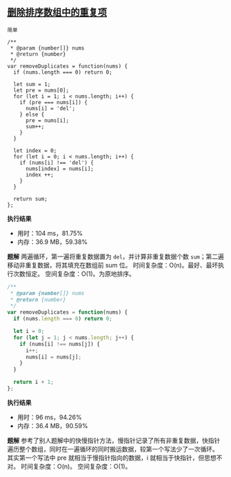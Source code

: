 ## [删除排序数组中的重复项](https://leetcode-cn.com/problems/remove-duplicates-from-sorted-array/submissions/)

`简单`

```
/**
 * @param {number[]} nums
 * @return {number}
 */
var removeDuplicates = function(nums) {
  if (nums.length === 0) return 0;

  let sum = 1;
  let pre = nums[0];
  for (let i = 1; i < nums.length; i++) {
    if (pre === nums[i]) {
      nums[i] = 'del';
    } else {
      pre = nums[i];
      sum++;
    }
  }

  let index = 0;
  for (let i = 0; i < nums.length; i++) {
    if (nums[i] !== 'del') {
      nums[index] = nums[i];
      index ++;
    }
  }

  return sum;
};
 ```
**执行结果**
- 用时：104 ms，81.75%
- 内存：36.9 MB，59.38%

**题解**
两遍循环，第一遍将重复数据置为 `del`，并计算非重复数据个数 `sum`；第二遍移动非重复数据，将其填充在数组前 sum 位。
时间复杂度：O(n)。最好、最坏执行次数恒定。
空间复杂度：O(1)。为原地排序。


```js
/**
 * @param {number[]} nums
 * @return {number}
 */
var removeDuplicates = function(nums) {
  if (nums.length === 0) return 0;

  let i = 0;
  for (let j = 1; j < nums.length; j++) {
    if (nums[i] !== nums[j]) {
      i++;
      nums[i] = nums[j];
    }
  }

  return i + 1;
};
```
**执行结果**
- 用时：96 ms，94.26%
- 内存：36.4 MB，90.59%

**题解**
参考了别人题解中的快慢指针方法，慢指针记录了所有非重复数据，快指针遍历整个数组，同时在一遍循环的同时搬运数据，较第一个写法少了一次循环。
其实第一个写法中 pre 就相当于慢指针指向的数据，i 就相当于快指针，但思想不对。
时间复杂度：O(n)。
空间复杂度：O(1)。

